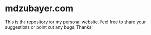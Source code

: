 # mdzubayer.com
This is the repository for my personal website. Feel free to share your suggestions or point out any bugs. Thanks!
